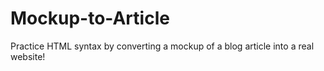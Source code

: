 # Mockup-to-Article
Practice HTML syntax by converting a mockup of a blog article into a real website!
   
